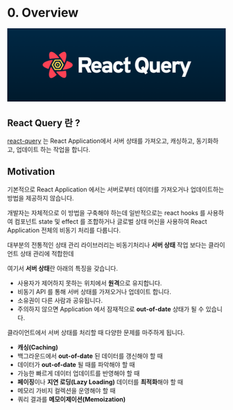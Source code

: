 # 0. Overview

![react-query](../.gitbook/assets/image%20%282%29.png)

## React Query 란 ?

[react-query](https://react-query.tanstack.com) 는 React Application에서 서버 상태를 가져오고, 캐싱하고, 동기화하고, 업데이트 하는 작업을 합니다.

## Motivation

기본적으로 React Application 에서는 서버로부터 데이터를 가져오거나 업데이트하는 방법을 제공하지 않습니다.

개발자는 자체적으로 이 방법을 구축해야 하는데 일반적으로는 react hooks 를 사용하여 컴포넌트 state 및 effect 를 조합하거나 글로벌 상태 머신을 사용하여 React Application 전체의 비동기 처리를 다룹니다.

대부분의 전통적인 상태 관리 라이브러리는 비동기처리나 **서버 상태** 작업 보다는 클라이언트 상태 관리에 적합한데 

여기서 **서버 상태**란 아래의 특징을 갖습니다.

* 사용자가 제어하지 못하는 위치에서 **원격**으로 유지합니다.
* 비동기 API 를 통해 서버 상태를 가져오거나 업데이트 합니다.
* 소유권이 다른 사람과 공유됩니다.
* 주의하지 않으면 Application 에서 잠재적으로 **out-of-date** 상태가 될 수 있습니다.

클라이언트에서 서버 상태를 처리할 때 다양한 문제를 마주하게 됩니다.

* **캐싱\(Caching\)**
* 백그라운드에서 **out-of-date** 된 데이터를 갱신해야 할 때
* 데이터가 **out-of-date** 될 때를 파악해야 할 때
* 가능한 빠르게 데이터 업데이트를 반영해야 할 때
* **페이징**이나 **지연 로딩\(Lazy Loading\)** 데이터를 **최적화**해야 할 때
* 메모리 가비지 컬렉션을 운영해야 할 때
* 쿼리 결과를 **메모이제이션\(Memoization\)**

